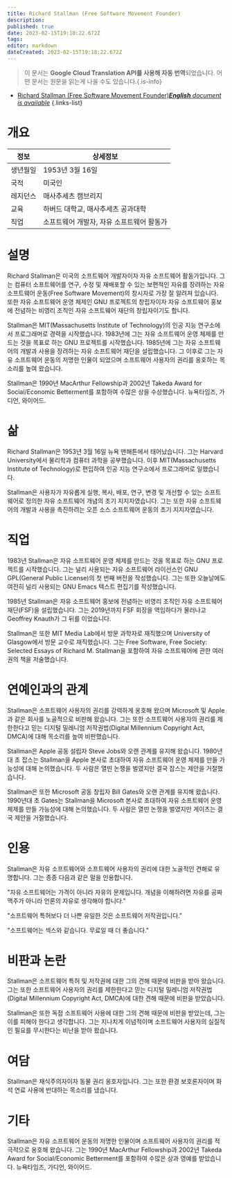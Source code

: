 ```yaml
---
title: Richard Stallman (Free Software Movement Founder)
description: 
published: true
date: 2023-02-15T19:18:22.672Z
tags: 
editor: markdown
dateCreated: 2023-02-15T19:18:22.672Z
---
```


> 이 문서는 **Google Cloud Translation API를 사용해 자동 번역**되었습니다.
어떤 문서는 원문을 읽는게 나을 수도 있습니다.{.is-info}



- [Richard Stallman (Free Software Movement Founder)***English** document is available*](/en/Knowledge-base/Dictionary/Person/richard-stallman-free-software-movement-founder)
{.links-list}


# 개요

| 정보 | 상세정보 |
| ----------- | ------ |
| 생년월일 | 1953년 3월 16일 |
| 국적 | 미국인 |
| 레지던스 | 매사추세츠 캠브리지 |
| 교육 | 하버드 대학교, 매사추세츠 공과대학 |
| 직업 | 소프트웨어 개발자, 자유 소프트웨어 활동가 |

# 설명

Richard Stallman은 미국의 소프트웨어 개발자이자 자유 소프트웨어 활동가입니다. 그는 컴퓨터 소프트웨어를 연구, 수정 및 재배포할 수 있는 보편적인 자유를 장려하는 자유 소프트웨어 운동(Free Software Movement)의 창시자로 가장 잘 알려져 있습니다. 또한 자유 소프트웨어 운영 체제인 GNU 프로젝트의 창립자이자 자유 소프트웨어 홍보에 전념하는 비영리 조직인 자유 소프트웨어 재단의 창립자이기도 합니다.

Stallman은 MIT(Massachusetts Institute of Technology)의 인공 지능 연구소에서 프로그래머로 경력을 시작했습니다. 1983년에 그는 자유 소프트웨어 운영 체제를 만드는 것을 목표로 하는 GNU 프로젝트를 시작했습니다. 1985년에 그는 자유 소프트웨어의 개발과 사용을 장려하는 자유 소프트웨어 재단을 설립했습니다. 그 이후로 그는 자유 소프트웨어 운동의 저명한 인물이 되었으며 소프트웨어 사용자의 권리를 옹호하는 목소리를 높여 왔습니다.

Stallman은 1990년 MacArthur Fellowship과 2002년 Takeda Award for Social/Economic Betterment를 포함하여 수많은 상을 수상했습니다. 뉴욕타임즈, 가디언, 와이어드.

# 삶

Richard Stallman은 1953년 3월 16일 뉴욕 맨해튼에서 태어났습니다. 그는 Harvard University에서 물리학과 컴퓨터 과학을 공부했습니다. 이후 MIT(Massachusetts Institute of Technology)로 편입하여 인공 지능 연구소에서 프로그래머로 일했습니다.

Stallman은 사용자가 자유롭게 실행, 복사, 배포, 연구, 변경 및 개선할 수 있는 소프트웨어로 정의한 자유 소프트웨어 개념의 초기 지지자였습니다. 그는 또한 자유 소프트웨어의 개발과 사용을 촉진하려는 오픈 소스 소프트웨어 운동의 초기 지지자였습니다.

# 직업

1983년 Stallman은 자유 소프트웨어 운영 체제를 만드는 것을 목표로 하는 GNU 프로젝트를 시작했습니다. 그는 널리 사용되는 자유 소프트웨어 라이선스인 GNU GPL(General Public License)의 첫 번째 버전을 작성했습니다. 그는 또한 오늘날에도 여전히 널리 사용되는 GNU Emacs 텍스트 편집기를 작성했습니다.

1985년 Stallman은 자유 소프트웨어 홍보에 전념하는 비영리 조직인 자유 소프트웨어 재단(FSF)을 설립했습니다. 그는 2019년까지 FSF 회장을 역임하다가 물러나고 Geoffrey Knauth가 그 뒤를 이었습니다.

Stallman은 또한 MIT Media Lab에서 방문 과학자로 재직했으며 University of Glasgow에서 방문 교수로 재직했습니다. 그는 Free Software, Free Society: Selected Essays of Richard M. Stallman을 포함하여 자유 소프트웨어에 관한 여러 권의 책을 저술했습니다.

# 연예인과의 관계

Stallman은 소프트웨어 사용자의 권리를 강력하게 옹호해 왔으며 Microsoft 및 Apple과 같은 회사를 노골적으로 비판해 왔습니다. 그는 또한 소프트웨어 사용자의 권리를 제한한다고 믿는 디지털 밀레니엄 저작권법(Digital Millennium Copyright Act, DMCA)에 대해 목소리를 높여 비판했습니다.

Stallman은 Apple 공동 설립자 Steve Jobs와 오랜 관계를 유지해 왔습니다. 1980년대 초 잡스는 Stallman을 Apple 본사로 초대하여 자유 소프트웨어 운영 체제를 만들 가능성에 대해 논의했습니다. 두 사람은 열띤 논쟁을 벌였지만 결국 잡스는 제안을 거절했습니다.

Stallman은 또한 Microsoft 공동 창립자 Bill Gates와 오랜 관계를 유지해 왔습니다. 1990년대 초 Gates는 Stallman을 Microsoft 본사로 초대하여 자유 소프트웨어 운영 체제를 만들 가능성에 대해 논의했습니다. 두 사람은 열띤 논쟁을 벌였지만 게이츠는 결국 제안을 거절했습니다.

# 인용

Stallman은 자유 소프트웨어와 소프트웨어 사용자의 권리에 대한 노골적인 견해로 유명합니다. 그는 종종 다음과 같은 말을 인용합니다.

"자유 소프트웨어는 가격이 아니라 자유의 문제입니다. 개념을 이해하려면 자유를 공짜 맥주가 아니라 언론의 자유로 생각해야 합니다."

"소프트웨어 특허보다 더 나쁜 유일한 것은 소프트웨어 저작권입니다."

"소프트웨어는 섹스와 같습니다. 무료일 때 더 좋습니다."

# 비판과 논란

Stallman은 소프트웨어 특허 및 저작권에 대한 그의 견해 때문에 비판을 받아 왔습니다. 그는 또한 소프트웨어 사용자의 권리를 제한한다고 믿는 디지털 밀레니엄 저작권법(Digital Millennium Copyright Act, DMCA)에 대한 견해 때문에 비판을 받았습니다.

Stallman은 또한 독점 소프트웨어 사용에 대한 그의 견해 때문에 비판을 받았는데, 그는 이를 피해야 한다고 생각합니다. 그는 지나치게 이념적이며 소프트웨어 사용자의 실질적인 필요를 무시한다는 비난을 받아 왔습니다.

# 여담

Stallman은 채식주의자이자 동물 권리 옹호자입니다. 그는 또한 환경 보호론자이며 화석 연료 사용에 반대하는 목소리를 냈습니다.

# 기타

Stallman은 자유 소프트웨어 운동의 저명한 인물이며 소프트웨어 사용자의 권리를 적극적으로 옹호해 왔습니다. 그는 1990년 MacArthur Fellowship과 2002년 Takeda Award for Social/Economic Betterment를 포함하여 수많은 상과 영예를 받았습니다. 뉴욕타임즈, 가디언, 와이어드.